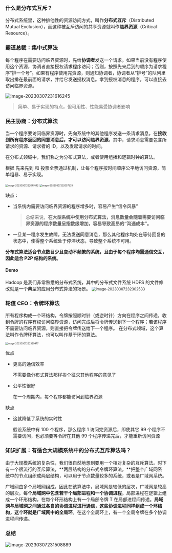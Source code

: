 ### 什么是分布式互斥？

分布式系统里，这种排他性的资源访问方式，叫作**分布式互斥**（Distributed Mutual Exclusion），而这种被互斥访问的共享资源就叫作**临界资源**（Critical Resource）。

### 霸道总裁：集中式算法

每个程序在需要访问临界资源时，先给**协调者**发送一个请求。如果当前没有程序使用这个资源，协调者直接授权请求程序访问；否则，按照先来后到的顺序为请求程序“排一个号”。如果有程序使用完资源，则通知协调者，协调者从“排号”的队列里取出排在最前面的请求，并给它发送授权消息。拿到授权消息的程序，可以直接去访问临界资源。

![image-20230307231616245](03_分布式互斥：有你没我，有我没你.assets/image-20230307231616245.png)

> 简单、易于实现的特点，但可用性、性能易受协调者影响

### 民主协商：分布式算法

当一个程序要访问临界资源时，先向系统中的其他程序发送一条请求消息，在**接收到所有程序返回的同意消息后，才可以访问临界资源**。其中，请求消息需要包含所请求的资源、请求者的 ID，以及发起请求的时间。

在分布式领域中，我们称之为分布式算法，或者使用组播和逻辑时钟的算法。

根据 先来先到 和 投票全票通过机制，让每个程序按时间顺序公平地访问资源，简单粗暴、易于实现。

<img src="03_分布式互斥：有你没我，有我没你.assets/image-20230307232049142.png" alt="image-20230307232049142" style="zoom:50%;" />

<img src="03_分布式互斥：有你没我，有我没你.assets/image-20230307232057533.png" alt="image-20230307232057533" style="zoom:50%;" />

缺点：

* 当系统内需要访问临界资源的程序增多时，容易产生“信令风暴”

  > 总结来说，**在大型系统中使用分布式算法，消息数量会随着需要访问临界资源的程序数量呈指数级增加，容易导致高昂的“沟通成本”。**

* 一旦某一程序发生故障，无法发送同意消息，那么其他程序均处在等待回复的状态中，使得整个系统处于停滞状态，导致整个系统不可用。

**分布式算法适合节点数目少且变动不频繁的系统，且由于每个程序均需通信交互，因此适合 P2P 结构的系统**。

#### Demo

Hadoop 是我们非常熟悉的分布式系统，其中的分布式文件系统 HDFS 的文件修改就是一个典型的应用分布式算法的场景。
<img src="03_分布式互斥：有你没我，有我没你.assets/image-20230307232302533.png" alt="image-20230307232302533" style="zoom:80%;" />

### 轮值 CEO：令牌环算法

所有程序构成一个环结构，令牌按照顺时针（或逆时针）方向在程序之间传递，收到令牌的程序有权访问临界资源，访问完成后将令牌传送到下一个程序；若该程序不需要访问临界资源，则直接把令牌传送给下一个程序。
在分布式领域，这个算法叫作令牌环算法，也可以叫作基于环的算法。

<img src="03_分布式互斥：有你没我，有我没你.assets/image-20230307232339977.png" alt="image-20230307232339977" style="zoom: 50%;" />

优点

* 更高的通信效率 

  不需要像分布式算法那样挨个征求其他程序的意见了

* 公平性很好 

  在一个周期内，每个程序都能访问到临界资源

缺点

* 这就降低了系统的实时性 

  假设系统中有 100 个程序，那么程序 1 访问完资源后，即使其它 99 个程序不需要访问，也必须要等令牌在其他 99 个程序传递完后，才能重新访问资源

### 知识扩展：有适合大规模系统中的分布式互斥算法吗？

由于大规模系统的复杂性，我们很自然地想到要用一个相对复杂的互斥算法。时下有一个很流行的互斥算法，**两层结构的分布式令牌环算法，**把整个广域网系统中的节点组织成两层结构，可以用于节点数量较多的系统，或者是广域网系统。

广域网由多个局域网组成，因此在该算法中，局域网是较低的层次，广域网是较高的层次。每**个局域网中包含若干个局部进程和一个协调进程**。局部进程在逻辑上组成一个环形结构，在每个环形结构上有一个局部令牌 T 在局部进程间传递。**局域网与局域网之间通过各自的协调进程进行通信，这些协调进程同样组成一个环结构，这个环就是广域网中的全局环**。在这个全局环上，有一个全局令牌在多个协调进程间传递。

### 总结

![image-20230307231508889](03_分布式互斥：有你没我，有我没你.assets/image-20230307231508889.png)